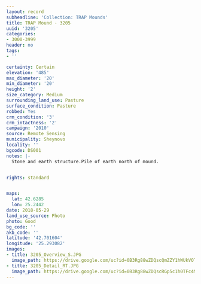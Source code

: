 ```yaml
---
layout: record
subheadline: 'Collection: TRAP Mounds'
title: TRAP Mound - 3205
uuid: '3205'
categories:
- 3000-3999
header: no
tags:
- ''

certainty: Certain
elevation: '485'
max_diameter: '20'
min_diameter: '20'
height: '2'
size_category: Medium
surrounding_land_use: Pasture
surface_condition: Pasture
robbed: Yes
crm_condition: '3'
crm_intactness: '2'
campaign: '2010'
source: Remote Sensing
municipality: Sheynovo
locality: ''
bgcode: DS001
notes: |-
  Stone and earth structure.Pile of earth north of mound.


rights: standard


maps:
  lat: 42.6285
  lon: 25.2442
date: 2018-05-29
land_use_source: Photo
photo: Good
bg_code: ''
akb_code: ''
latitude: '42.701604'
longitude: '25.293082'
images:
- title: 3205_Overview_S.JPG
  image_path: https://drive.google.com/uc?id=0B3Rg88wZDQscQmZZY1hWUkVOTXc
- title: 3205_Detail_RT.JPG
  image_path: https://drive.google.com/uc?id=0B3Rg88wZDQscRGp5c1h0TFc4MFk
---
```

